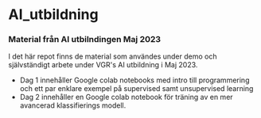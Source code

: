 # AI_utbildning
### Material från AI utbilndingen Maj 2023 

I det här repot finns de material som användes under demo och självständigt arbete under VGR's AI utbildning i Maj 2023. 
- Dag 1 innehåller Google colab notebooks med intro till programmering och ett par enklare exempel på supervised samt unsupervised learning
- Dag 2 innehåller en Google colab notebook för träning av en mer avancerad klassifierings modell. 
